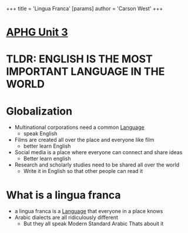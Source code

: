 +++
 title = 'Lingua Franca'
[params]
	author = 'Carson West'
+++
# [APHG Unit 3](./../aphg-unit-3/)

# TLDR: ENGLISH IS THE MOST IMPORTANT LANGUAGE IN THE WORLD

# Globalization
- Multinational corporations need a common [Language](./../language/)
	- speak English
- Films are created all over the place and everyone like film
	- better learn English
- Social media is a place where everyone can connect and share ideas
	- Better learn english
- Research and scholarly studies need to be shared all over the world
	- Write it in English so that other people can read it
# What is a lingua franca
- a lingua franca is a [Language](./../language/) that everyone in a place knows
- Arabic dialects are all ridiculously different
	- But they all speak Modern Standard Arabic
Thats abouit it
